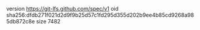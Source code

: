 version https://git-lfs.github.com/spec/v1
oid sha256:dfdb271f021d2d9f9b25d57c1fd295d355d202b9ee4b85cd9268a985db872c8e
size 7482
